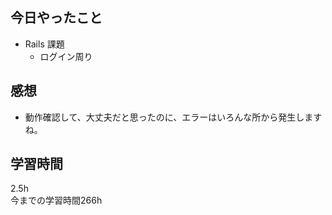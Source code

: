 ## 今日やったこと
- Rails 課題 
  - ログイン周り

## 感想
- 動作確認して、大丈夫だと思ったのに、エラーはいろんな所から発生しますね。  

## 学習時間
2.5h  
今までの学習時間266h 

